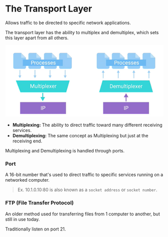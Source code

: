# The Transport Layer

Allows traffic to be directed to specific network applications.

The transport layer has the ability to multiplex and demultiplex, which sets this layer apart from all others.

![image](images/multiplexing-demultiplexing.png)

- **Multiplexing:** The ability to direct traffic toward many different receiving services.
- **Demultiplexing:** The same concept as Multiplexing but just at the receiving end.

Multiplexing and Demultiplexing is handled through ports.

### **Port**

A 16-bit number that's used to direct traffic to specific services running on a networked computer.

> Ex. 10.1.0.10:80 is also known as a `socket address` or `socket number`.

### **FTP (File Transfer Protocol)**

An older method used for transferring files from 1 computer to another, but still in use today.

Traditionally listen on port 21.